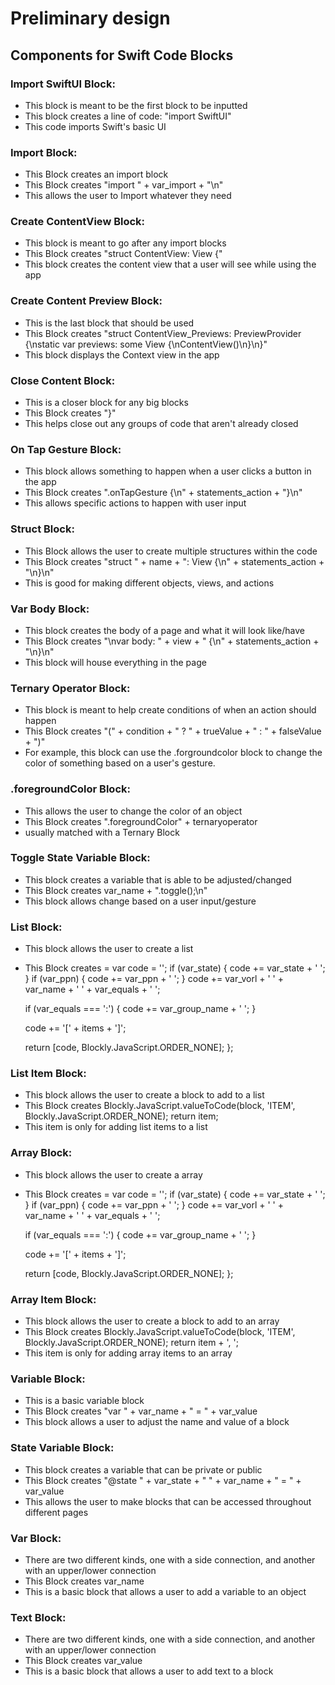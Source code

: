 # Preliminary design

## Components for Swift Code Blocks

### Import SwiftUI Block:
* This block is meant to be the first block to be inputted
* This block creates a line of code: "import SwiftUI"
* This code imports Swift's basic UI

### Import Block:
* This Block creates an import block
* This Block creates "import " + var_import + "\n"
* This allows the user to Import whatever they need

### Create ContentView Block:
* This block is meant to go after any import blocks
* This Block creates "struct ContentView: View {"
* This block creates the content view that a user will see while using the app

### Create Content Preview Block:
* This is the last block that should be used
* This Block creates "struct ContentView_Previews: PreviewProvider {\nstatic var previews: some View {\nContentView()\n}\n}"
* This block displays the Context view in the app

### Close Content Block:
* This is a closer block for any big blocks
* This Block creates "}"
* This helps close out any groups of code that aren't already closed

### On Tap Gesture Block:
* This block allows something to happen when a user clicks a button in the app
* This Block creates ".onTapGesture {\n" + statements_action + "}\n"
* This allows specific actions to happen with user input

### Struct Block:
* This Block allows the user to create multiple structures within the code
* This Block creates "struct " + name + ": View {\n" + statements_action + "\n}\n"
* This is good for making different objects, views, and actions

### Var Body Block:
* This block creates the body of a page and what it will look like/have
* This Block creates "\nvar body: " + view + " {\n" + statements_action + "\n}\n"
* This block will house everything in the page

### Ternary Operator Block:
* This block is meant to help create conditions of when an action should happen
* This Block creates "(" + condition + " ? " + trueValue + " : " + falseValue + ")"
* For example, this block can use the .forgroundcolor block to change the color of something based on a user's gesture.

### .foregroundColor Block:
* This allows the user to change the color of an object
* This Block creates ".foregroundColor" + ternaryoperator
* usually matched with a Ternary Block

### Toggle State Variable Block:
* This block creates a variable that is able to be adjusted/changed
* This Block creates var_name + ".toggle();\n"
* This block allows change based on a user input/gesture

### List Block:
* This block allows the user to create a list
* This Block creates =  var code = '';
  if (var_state) {
    code += var_state + ' ';
  }
  if (var_ppn) {
    code += var_ppn + ' ';
  }
  code += var_vorl + ' ' + var_name + ' ' + var_equals + ' ';

  if (var_equals === ':') {
    code += var_group_name + ' ';
  }
  
  code += '[' + items + ']';
  
  return [code, Blockly.JavaScript.ORDER_NONE];
};

### List Item Block:
* This block allows the user to create a block to add to a list
* This Block creates Blockly.JavaScript.valueToCode(block, 'ITEM', Blockly.JavaScript.ORDER_NONE);
  return item;
* This item is only for adding list items to a list

### Array Block:
* This block allows the user to create a array
* This Block creates = var code = '';
  if (var_state) {
    code += var_state + ' ';
  }
  if (var_ppn) {
    code += var_ppn + ' ';
  }
  code += var_vorl + ' ' + var_name + ' ' + var_equals + ' ';

  if (var_equals === ':') {
    code += var_group_name + ' ';
  }
  
  code += '[' + items + ']';
  
  return [code, Blockly.JavaScript.ORDER_NONE];
};

### Array Item Block:
* This block allows the user to create a block to add to an array
* This Block creates Blockly.JavaScript.valueToCode(block, 'ITEM', Blockly.JavaScript.ORDER_NONE);
  return item + ', ';
* This item is only for adding array items to an array

### Variable Block:
* This is a basic variable block
* This Block creates "var " + var_name + " = " + var_value
* This block allows a user to adjust the name and value of a block

### State Variable Block:
* This block creates a variable that can be private or public
* This Block creates "@state " + var_state + " " + var_name + " = " + var_value
* This allows the user to make blocks that can be accessed throughout different pages

### Var Block:
* There are two different kinds, one with a side connection, and another with an upper/lower connection
* This Block creates var_name
* This is a basic block that allows a user to add a variable to an object

### Text Block:
* There are two different kinds, one with a side connection, and another with an upper/lower connection
* This Block creates var_value
* This is a basic block that allows a user to add text to a block

